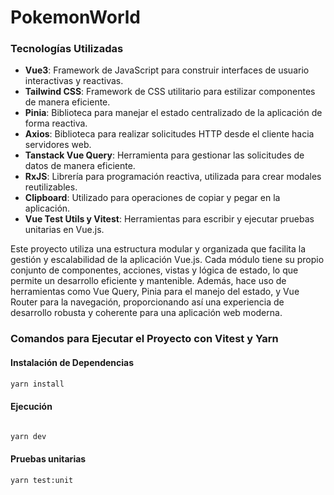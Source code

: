 # PokemonWorld

### Tecnologías Utilizadas

- **Vue3**: Framework de JavaScript para construir interfaces de usuario interactivas y reactivas.
- **Tailwind CSS**: Framework de CSS utilitario para estilizar componentes de manera eficiente.
- **Pinia**: Biblioteca para manejar el estado centralizado de la aplicación de forma reactiva.
- **Axios**: Biblioteca para realizar solicitudes HTTP desde el cliente hacia servidores web.
- **Tanstack Vue Query**: Herramienta para gestionar las solicitudes de datos de manera eficiente.
- **RxJS**: Librería para programación reactiva, utilizada para crear modales reutilizables.
- **Clipboard**: Utilizado para operaciones de copiar y pegar en la aplicación.
- **Vue Test Utils y Vitest**: Herramientas para escribir y ejecutar pruebas unitarias en Vue.js.

Este proyecto utiliza una estructura modular y organizada que facilita la gestión y escalabilidad de la aplicación Vue.js. Cada módulo tiene su propio conjunto de componentes, acciones, vistas y lógica de estado, lo que permite un desarrollo eficiente y mantenible. Además, hace uso de herramientas como Vue Query, Pinia para el manejo del estado, y Vue Router para la navegación, proporcionando así una experiencia de desarrollo robusta y coherente para una aplicación web moderna.

### Comandos para Ejecutar el Proyecto con Vitest y Yarn

#### Instalación de Dependencias

```bash
yarn install
```

#### Ejecución

```bash

yarn dev

```

#### Pruebas unitarias

```bash
yarn test:unit
```
